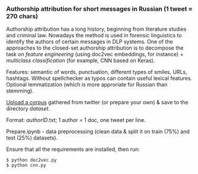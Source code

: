 ### Authorship attribution for short messages in Russian (1 tweet = 270 chars)
Authorship attribution has a long history, beginning from literature studies and criminal law. Nowadays the method is used in forensic linguistics to identify the authors of certain messages in DLP systems.
One of the approaches to the closed-set authorship attribution is to decompose the task on *feature engineering* (using doc2vec embeddings, for instance) + *multiclass classification* (for example, CNN based on Keras). 

Features: semantic of words, punctuation, different types of smiles, URLs, hashtags.
Without spellchecker as typos can contain useful lexical features.
Optional lemmatization (which is more approriate for Russian than stemming).

[Upload a corpus](https://drive.google.com/file/d/1O-wVcsJ-d4IgjzdI7qqHdfECOyu2jFBH/view?usp=sharing) gathered from twitter (or prepare your own) & save to the directory *dataset*. 

Format: *authorID*.txt; 1 author = 1 doc, one tweet per line.

Prepare.ipynb - data preprocessing (clean data & split it on train (75%) and test (25%) datasets). 

Ensure that all the requirements are installed, then run:
```
$ python doc2vec.py
$ python cnn.py
```

